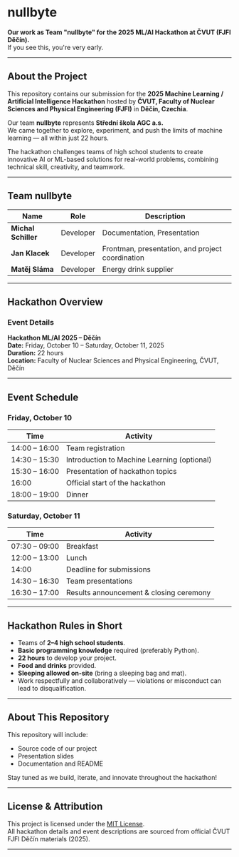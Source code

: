 # nullbyte  
**Our work as Team "nullbyte" for the 2025 ML/AI Hackathon at ČVUT (FJFI Děčín).**  
If you see this, you're very early. 

---

## About the Project  
This repository contains our submission for the **2025 Machine Learning / Artificial Intelligence Hackathon** hosted by **ČVUT, Faculty of Nuclear Sciences and Physical Engineering (FJFI)** in **Děčín, Czechia**.  

Our team **nullbyte** represents **Střední škola AGC a.s.**  
We came together to explore, experiment, and push the limits of machine learning — all within just 22 hours.  

The hackathon challenges teams of high school students to create innovative AI or ML-based solutions for real-world problems, combining technical skill, creativity, and teamwork.  

---

## Team nullbyte  

| Name | Role | Description |
|------|------|--------------|
| **Michal Schiller** | Developer | Documentation, Presentation |
| **Jan Klacek** | Developer | Frontman, presentation, and project coordination |
| **Matěj Sláma** | Developer | Energy drink supplier |

---

## Hackathon Overview  

### Event Details  
**Hackathon ML/AI 2025 – Děčín**  
**Date:** Friday, October 10 – Saturday, October 11, 2025  
**Duration:** 22 hours  
**Location:** Faculty of Nuclear Sciences and Physical Engineering, ČVUT, Děčín  

---

## Event Schedule  

### **Friday, October 10**
| Time | Activity |
|------|-----------|
| 14:00 – 16:00 | Team registration |
| 14:30 – 15:30 | Introduction to Machine Learning (optional) |
| 15:30 – 16:00 | Presentation of hackathon topics |
| 16:00 | Official start of the hackathon |
| 18:00 – 19:00 | Dinner |

### **Saturday, October 11**
| Time | Activity |
|------|-----------|
| 07:30 – 09:00 | Breakfast |
| 12:00 – 13:00 | Lunch |
| 14:00 | Deadline for submissions |
| 14:30 – 16:30 | Team presentations |
| 16:30 – 17:00 | Results announcement & closing ceremony |

---

## Hackathon Rules in Short  
- Teams of **2–4 high school students**.  
- **Basic programming knowledge** required (preferably Python).  
- **22 hours** to develop your project.  
- **Food and drinks** provided.  
- **Sleeping allowed on-site** (bring a sleeping bag and mat).  
- Work respectfully and collaboratively — violations or misconduct can lead to disqualification.  

---

## About This Repository  
This repository will include:  
- Source code of our project  
- Presentation slides  
- Documentation and README  

Stay tuned as we build, iterate, and innovate throughout the hackathon!  

---

## License & Attribution  
This project is licensed under the [MIT License](LICENSE).  
All hackathon details and event descriptions are sourced from official ČVUT FJFI Děčín materials (2025).  

---
